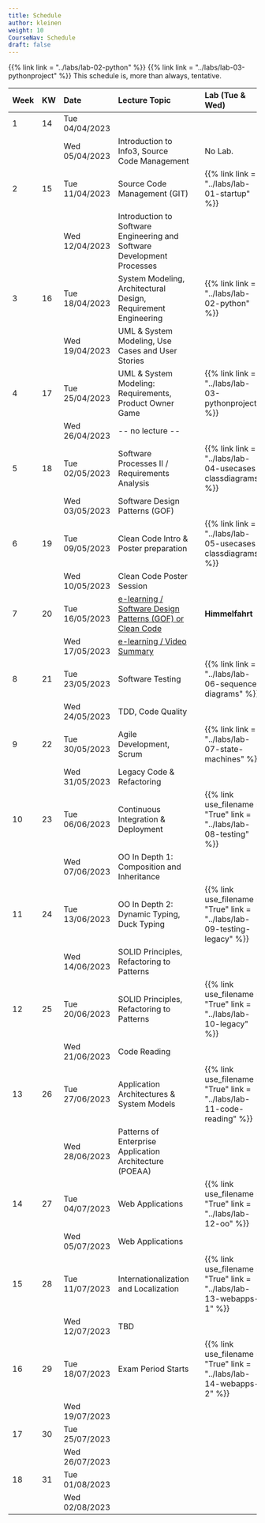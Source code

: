 ```yaml
---
title: Schedule
author: kleinen
weight: 10
CourseNav: Schedule
draft: false
---
```


{{% link  link = "../labs/lab-02-python" %}} 
{{% link  link = "../labs/lab-03-pythonproject" %}}
This schedule is, more than always, tentative.

| Week | KW  | Date           | Lecture Topic                                                           |     | Lab (Tue & Wed)                                              |
| :--- | :-- | :------------- | :---------------------------------------------------------------------- | --- | :----------------------------------------------------------- |
| 1    | 14  | Tue 04/04/2023 |                                                                         |     |                                                              |
|      |     | Wed 05/04/2023 | Introduction to Info3, Source Code Management                           |     | No Lab.                                                      |
| 2    | 15  | Tue 11/04/2023 | Source Code Management (GIT)                                            |     | {{% link link = "../labs/lab-01-startup" %}}                 |
|      |     | Wed 12/04/2023 | Introduction to Software Engineering and Software Development Processes |     |                                                              |
| 3    | 16  | Tue 18/04/2023 | System Modeling, Architectural Design, Requirement Engineering          |     | {{% link  link = "../labs/lab-02-python" %}}                 |
|      |     | Wed 19/04/2023 | UML & System Modeling, Use Cases and User Stories                       |     |                                                              |
| 4    | 17  | Tue 25/04/2023 | UML & System Modeling: Requirements,  Product Owner Game                |     | {{% link  link = "../labs/lab-03-pythonproject" %}}          |
|      |     | Wed 26/04/2023 | -- no lecture --                                                        |     |                                                              |
| 5    | 18  | Tue 02/05/2023 | Software Processes  II / Requirements Analysis                          |     | {{% link  link = "../labs/lab-04-usecases-classdiagrams" %}} |
|      |     | Wed 03/05/2023 | Software Design Patterns (GOF)                                          |     |                                                              |
| 6    | 19  | Tue 09/05/2023 | Clean Code Intro &  Poster preparation                                  |     | {{% link  link = "../labs/lab-05-usecases-classdiagrams" %}} |
|      |     | Wed 10/05/2023 | Clean Code Poster Session                                               |     |                                                              |
| 7    | 20  | Tue 16/05/2023 | [e-learning / Software Design Patterns (GOF) or Clean Code](../material/e-learning-reviews.md)                           |     | **Himmelfahrt**                                              |
|      |     | Wed 17/05/2023 | [e-learning / Video Summary](../material/e-learning-videos/)                                              |     |                                                              |
| 8    | 21  | Tue 23/05/2023 | Software Testing                                                        |     | {{% link  link = "../labs/lab-06-sequence-diagrams" %}}      |
|      |     | Wed 24/05/2023 | TDD, Code Quality                                                       |     |                                                              |
| 9    | 22  | Tue 30/05/2023 | Agile Development, Scrum                                                |     | {{% link  link = "../labs/lab-07-state-machines" %}}         |
|      |     | Wed 31/05/2023 | Legacy Code & Refactoring                                               |     |                                                              |
| 10   | 23  | Tue 06/06/2023 | Continuous Integration & Deployment                                     |     | {{% link use_filename = "True" link = "../labs/lab-08-testing" %}}                |
|      |     | Wed 07/06/2023 | OO In Depth 1: Composition and Inheritance                              |     |                                                              |
| 11   | 24  | Tue 13/06/2023 | OO In Depth 2: Dynamic Typing, Duck Typing                              |     | {{% link use_filename = "True" link = "../labs/lab-09-testing-legacy" %}}         |
|      |     | Wed 14/06/2023 | SOLID Principles, Refactoring to Patterns                               |     |                                                              |
| 12   | 25  | Tue 20/06/2023 | SOLID Principles, Refactoring to Patterns                               |     | {{% link use_filename = "True" link = "../labs/lab-10-legacy" %}}                 |
|      |     | Wed 21/06/2023 | Code Reading                                                            |     |                                                              |
| 13   | 26  | Tue 27/06/2023 | Application Architectures &  System Models                 |     | {{% link use_filename = "True" link = "../labs/lab-11-code-reading" %}}           |
|      |     | Wed 28/06/2023 | Patterns of Enterprise Application Architecture (POEAA)                 |     |                                                              |
| 14   | 27  | Tue 04/07/2023 | Web Applications                                                        |     | {{% link use_filename = "True" link = "../labs/lab-12-oo" %}}                     |
|      |     | Wed 05/07/2023 | Web Applications                                                        |     |                                                              |
| 15   | 28  | Tue 11/07/2023 | Internationalization and Localization                                   |     | {{% link use_filename = "True" link = "../labs/lab-13-webapps-1" %}}              |
|      |     | Wed 12/07/2023 | TBD                                                                     |     |                                                              |
| 16   | 29  | Tue 18/07/2023 | Exam Period Starts                                                      |     | {{% link use_filename = "True" link = "../labs/lab-14-webapps-2" %}}              |
|      |     | Wed 19/07/2023 |                                                                         |     |                                                              |
| 17   | 30  | Tue 25/07/2023 |                                                                         |     |                                                              |
|      |     | Wed 26/07/2023 |                                                                         |     |                                                              |
| 18   | 31  | Tue 01/08/2023 |                                                                         |     |                                                              |
|      |     | Wed 02/08/2023 |                                                                         |     |                                                              |




